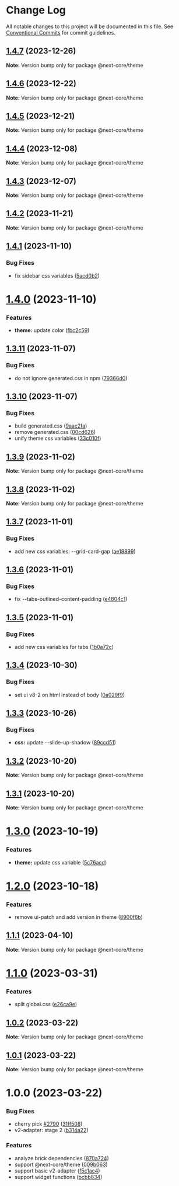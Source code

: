 # Change Log

All notable changes to this project will be documented in this file.
See [Conventional Commits](https://conventionalcommits.org) for commit guidelines.

## [1.4.7](https://github.com/easyops-cn/next-core/compare/@next-core/theme@1.4.6...@next-core/theme@1.4.7) (2023-12-26)

**Note:** Version bump only for package @next-core/theme





## [1.4.6](https://github.com/easyops-cn/next-core/compare/@next-core/theme@1.4.5...@next-core/theme@1.4.6) (2023-12-22)

**Note:** Version bump only for package @next-core/theme





## [1.4.5](https://github.com/easyops-cn/next-core/compare/@next-core/theme@1.4.4...@next-core/theme@1.4.5) (2023-12-21)

**Note:** Version bump only for package @next-core/theme





## [1.4.4](https://github.com/easyops-cn/next-core/compare/@next-core/theme@1.4.3...@next-core/theme@1.4.4) (2023-12-08)

**Note:** Version bump only for package @next-core/theme





## [1.4.3](https://github.com/easyops-cn/next-core/compare/@next-core/theme@1.4.2...@next-core/theme@1.4.3) (2023-12-07)

**Note:** Version bump only for package @next-core/theme





## [1.4.2](https://github.com/easyops-cn/next-core/compare/@next-core/theme@1.4.1...@next-core/theme@1.4.2) (2023-11-21)

**Note:** Version bump only for package @next-core/theme





## [1.4.1](https://github.com/easyops-cn/next-core/compare/@next-core/theme@1.4.0...@next-core/theme@1.4.1) (2023-11-10)


### Bug Fixes

* fix sidebar css variables ([5acd0b2](https://github.com/easyops-cn/next-core/commit/5acd0b2a5e7107e0fc3265a0240b163e30b2472b))





# [1.4.0](https://github.com/easyops-cn/next-core/compare/@next-core/theme@1.3.11...@next-core/theme@1.4.0) (2023-11-10)


### Features

* **theme:** update color ([fbc2c59](https://github.com/easyops-cn/next-core/commit/fbc2c598232f45dfe0b2bf005e02af9310facbe6))





## [1.3.11](https://github.com/easyops-cn/next-core/compare/@next-core/theme@1.3.10...@next-core/theme@1.3.11) (2023-11-07)


### Bug Fixes

* do not ignore generated.css in npm ([79366d0](https://github.com/easyops-cn/next-core/commit/79366d07f35b38a1f3491e8113407c1fb12134db))





## [1.3.10](https://github.com/easyops-cn/next-core/compare/@next-core/theme@1.3.9...@next-core/theme@1.3.10) (2023-11-07)


### Bug Fixes

* build generated.css ([9aac2fa](https://github.com/easyops-cn/next-core/commit/9aac2fa9fc1d78247fbd00bec7bade0e3a6ba143))
* remove generated.css ([00cd626](https://github.com/easyops-cn/next-core/commit/00cd6260863c65acd8a68415153a4b3a1b11430a))
* unify theme css variables ([33c010f](https://github.com/easyops-cn/next-core/commit/33c010f353e5687c48709f157eeab33369995ef4))





## [1.3.9](https://github.com/easyops-cn/next-core/compare/@next-core/theme@1.3.8...@next-core/theme@1.3.9) (2023-11-02)

**Note:** Version bump only for package @next-core/theme





## [1.3.8](https://github.com/easyops-cn/next-core/compare/@next-core/theme@1.3.7...@next-core/theme@1.3.8) (2023-11-02)

**Note:** Version bump only for package @next-core/theme





## [1.3.7](https://github.com/easyops-cn/next-core/compare/@next-core/theme@1.3.6...@next-core/theme@1.3.7) (2023-11-01)


### Bug Fixes

* add new css variables: --grid-card-gap ([ae18899](https://github.com/easyops-cn/next-core/commit/ae188995ebf0b718d6008ee42a4ebb0da64d3fc2))





## [1.3.6](https://github.com/easyops-cn/next-core/compare/@next-core/theme@1.3.5...@next-core/theme@1.3.6) (2023-11-01)


### Bug Fixes

* fix --tabs-outlined-content-padding ([e4804c1](https://github.com/easyops-cn/next-core/commit/e4804c138c43b104e57269de060e8cad40ab4898))





## [1.3.5](https://github.com/easyops-cn/next-core/compare/@next-core/theme@1.3.4...@next-core/theme@1.3.5) (2023-11-01)


### Bug Fixes

* add new css variables for tabs ([1b0a72c](https://github.com/easyops-cn/next-core/commit/1b0a72c22d5c7537c39ed17ba761c4dc47f22169))





## [1.3.4](https://github.com/easyops-cn/next-core/compare/@next-core/theme@1.3.3...@next-core/theme@1.3.4) (2023-10-30)


### Bug Fixes

* set ui v8-2 on html instead of body ([0a029f9](https://github.com/easyops-cn/next-core/commit/0a029f939a215ea180fd36fc4f21223d4b5787ae))





## [1.3.3](https://github.com/easyops-cn/next-core/compare/@next-core/theme@1.3.2...@next-core/theme@1.3.3) (2023-10-26)


### Bug Fixes

* **css:** update --slide-up-shadow ([89ccd51](https://github.com/easyops-cn/next-core/commit/89ccd51d7f5e9acad95118216d243a53ed6d9b5b))





## [1.3.2](https://github.com/easyops-cn/next-core/compare/@next-core/theme@1.3.1...@next-core/theme@1.3.2) (2023-10-20)

**Note:** Version bump only for package @next-core/theme





## [1.3.1](https://github.com/easyops-cn/next-core/compare/@next-core/theme@1.3.0...@next-core/theme@1.3.1) (2023-10-20)

**Note:** Version bump only for package @next-core/theme





# [1.3.0](https://github.com/easyops-cn/next-core/compare/@next-core/theme@1.2.0...@next-core/theme@1.3.0) (2023-10-19)


### Features

* **theme:** update css variable ([5c76acd](https://github.com/easyops-cn/next-core/commit/5c76acde851ea9489b733bc79dc002f5068df85b))





# [1.2.0](https://github.com/easyops-cn/next-core/compare/@next-core/theme@1.1.1...@next-core/theme@1.2.0) (2023-10-18)


### Features

* remove ui-patch and add version in theme ([8900f6b](https://github.com/easyops-cn/next-core/commit/8900f6bd9b7432de19c22d595720fbeefb2dcd63))





## [1.1.1](https://github.com/easyops-cn/next-core/compare/@next-core/theme@1.1.0...@next-core/theme@1.1.1) (2023-04-10)

**Note:** Version bump only for package @next-core/theme





# [1.1.0](https://github.com/easyops-cn/next-core/compare/@next-core/theme@1.0.2...@next-core/theme@1.1.0) (2023-03-31)

### Features

- split global.css ([e26ca9e](https://github.com/easyops-cn/next-core/commit/e26ca9e29656b017301c3f3bcdc98caa824d934a))

## [1.0.2](https://github.com/easyops-cn/next-core/compare/@next-core/theme@1.0.1...@next-core/theme@1.0.2) (2023-03-22)

**Note:** Version bump only for package @next-core/theme

## [1.0.1](https://github.com/easyops-cn/next-core/compare/@next-core/theme@1.0.0...@next-core/theme@1.0.1) (2023-03-22)

**Note:** Version bump only for package @next-core/theme

# 1.0.0 (2023-03-22)

### Bug Fixes

- cherry pick [#2790](https://github.com/easyops-cn/next-core/issues/2790) ([31ff508](https://github.com/easyops-cn/next-core/commit/31ff5088ec0bab39fe95fb86fc73490b18108aa4))
- v2-adapter: stage 2 ([b314a22](https://github.com/easyops-cn/next-core/commit/b314a2296d18d0fa2e4cdf2338b2de9c78183139))

### Features

- analyze brick dependencies ([870a724](https://github.com/easyops-cn/next-core/commit/870a72486bd023f317daac67d3b7fdb1ff20c0fe))
- support @next-core/theme ([009b063](https://github.com/easyops-cn/next-core/commit/009b0630113dbc7d5acad81033870eda4b7e81c4))
- support basic v2-adapter ([f5c1ac4](https://github.com/easyops-cn/next-core/commit/f5c1ac407087f8d96bf9909bdb41b5bc78517523))
- support widget functions ([bcbb834](https://github.com/easyops-cn/next-core/commit/bcbb834a305512e61fb20fbc6ab3992180251e23))
